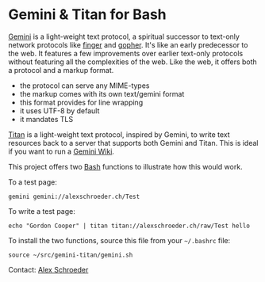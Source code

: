 # Gemini & Titan for Bash

[Gemini](https://gemini.circumlunar.space/) is a light-weight text
protocol, a spiritual successor to text-only network protocols like
[finger](https://en.wikipedia.org/wiki/Finger_protocol) and
[gopher](https://en.wikipedia.org/wiki/Gopher_%28protocol%29). It's
like an early predecessor to the web. It features a few improvements
over earlier text-only protocols without featuring all the
complexities of the web. Like the web, it offers both a protocol and a
markup format.

- the protocol can serve any MIME-types
- the markup comes with its own text/gemini format
- this format provides for line wrapping
- it uses UTF-8 by default
- it mandates TLS

[Titan](https://communitywiki.org/wiki/Titan) is a light-weight text
protocol, inspired by Gemini, to write text resources back to a server
that supports both Gemini and Titan. This is ideal if you want to run
a [Gemini Wiki](https://alexschroeder.ch/cgit/gemini-wiki/about/).

This project offers two [Bash](https://www.gnu.org/software/bash/)
functions to illustrate how this would work.

To a test page:

```
gemini gemini://alexschroeder.ch/Test
```

To write a test page:

```
echo "Gordon Cooper" | titan titan://alexschroeder.ch/raw/Test hello
```

To install the two functions, source this file from your `~/.bashrc`
file:

```
source ~/src/gemini-titan/gemini.sh
```

Contact: [Alex Schroeder](https://alexschroeder.ch/wiki/Contact)
